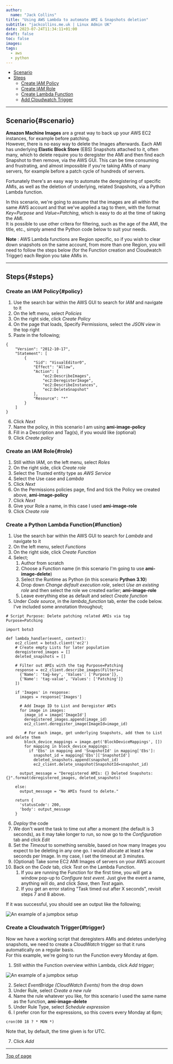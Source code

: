```yaml
---
author:
  name: "Jack Collins"
title: "Using AWS Lambda to automate AMI & Snapshots deletion"
subtitle: "jackcollins.me.uk | Linux Admin UK"
date: 2023-07-24T11:34:11+01:00
draft: false
toc: false
images:
tags:
  - aws
  - python
---
```


- [Scenario](#scenario)
- [Steps](#steps)
   - [Create IAM Policy](#policy)
   - [Create IAM Role](#role)
   - [Create Lambda Function](#function)
   - [Add Cloudwatch Trigger](#trigger)

---

## Scenario{#scenario}

**Amazon Machine Images** are a great way to back up your AWS EC2 instances, for example before patching.  
However, there is no easy way to delete the Images afterwards. Each AMI has underlying **Elastic Block Store** (EBS) Snapshots attached to it, often many, which to delete require you to deregister the AMI and then find each Snapshot to then remove, via the AWS GUI. This can be time consuming and frustrating, and almost impossible if you're taking AMIs of many servers, for example before a patch cycle of hundreds of servers.

Fortunately there's an easy way to automate the deregistering of specific AMIs, as well as the deletion of underlying, related Snapshots, via a Python Lambda function.

In this scenario, we're going to assume that the images are all within the same AWS account and that we've applied a tag to them, with the format *Key=Purpose* and *Value=Patching*, which is easy to do at the time of taking the AMI.  
It is possible to use other critera for filtering, such as the age of the AMI, the title, etc., simply amend the Python code below to suit your needs.

**Note** : AWS Lambda functions are Region specific, so if you wish to clear down snapshots on the same account, from more than one Region, you will need to follow the steps below (for the Function creation and Cloudwatch Trigger) each Region you take AMIs in.

---

## Steps{#steps}

### Create an IAM Policy{#policy}

1. Use the search bar within the AWS GUI to search for *IAM* and navigate to it
2. On the left menu, select *Policies*
3. On the right side, click *Create Policy*
4. On the page that loads, Specify Permissions, select the *JSON view* in the top right
5. Paste in the following;
```
{
	"Version": "2012-10-17",
	"Statement": [
		{
			"Sid": "VisualEditor0",
			"Effect": "Allow",
			"Action": [
				"ec2:DescribeImages",
				"ec2:DeregisterImage",
				"ec2:DescribeInstances",
				"ec2:DeleteSnapshot"
			],
			"Resource": "*"
		}
	]
}
```
6. Click *Next*
7. Name the policy, in this scenario I am using **ami-image-policy**
8. Fill in a Description and Tag(s), if you would like (optional)
9. Click *Create policy*

### Create an IAM Role{#role}

1. Still within IAM, on the left menu, select *Roles*
2. On the right side, click *Create role*
3. Select the Trusted entity type as *AWS Service*
4. Select the Use case and *Lambda*
5. Click *Next*
6. On the Permissions policies page, find and tick the Policy we created above, **ami-image-policy**
7. Click *Next*
8. Give your Role a name, in this case I used **ami-image-role**
9. Click *Create role*

### Create a Python Lambda Function{#function}

1. Use the search bar within the AWS GUI to search for *Lambda* and navigate to it
2. On the left menu, select *Functions*
3. On the right side, click *Create Function*
4. Select;
   1. Author from scratch
   2. Choose a Function name (in this scenario I'm going to use **ami-image-delete**)
   3. Select the Runtime as Python (in this scenario **Python 3.10**)
   4. Drop down *Change default execution role*, select *Use an existing role* and then select the role we created earlier; **ami-image-role**
   5. Leave everything else as default and select *Create function*
5. Under *Code source*, in the *lambda_function* tab, enter the code below. I've included some annotation throughout;

```
# Script Purpose: Delete patching related AMIs via tag Purpose=Patching

import boto3

def lambda_handler(event, context):
    ec2_client = boto3.client('ec2')
    # Create empty Lists for later population
    deregistered_images = []
    deleted_snapshots = []

    # Filter out AMIs with the tag Purpose=Patching
    response = ec2_client.describe_images(Filters=[
      {'Name': 'tag-key', 'Values': ['Purpose']},
      {'Name': 'tag-value', 'Values': ['Patching']}
    ])

    if 'Images' in response:
      images = response['Images']

      # Add Image ID to List and Deregister AMIs
      for image in images:
        image_id = image['ImageId']
        deregistered_images.append(image_id)
        ec2_client.deregister_image(ImageId=image_id)

        # For each image, get underlying Snapshots, add them to List and delete them
        block_device_mappings = image.get('BlockDeviceMappings', [])
        for mapping in block_device_mappings:
          if 'Ebs' in mapping and 'SnapshotId' in mapping['Ebs']:
            snapshot_id = mapping['Ebs']['SnapshotId']
            deleted_snapshots.append(snapshot_id)
            ec2_client.delete_snapshot(SnapshotId=snapshot_id)

      output_message = "Deregistered AMIs: {} Deleted Snapshots: {}".format(deregistered_images, deleted_snapshots)

    else:
      output_message = "No AMIs found to delete."

    return {
      'statusCode': 200,
      'body': output_message
    }
```

6. *Deploy* the code
7. We don't want the task to time out after a moment (the default is 3 seconds), as it may take longer to run, so now go to the *Configuration* tab and click *Edit*
8. Set the *Timeout* to something sensible, based on how many Images you expect to be deleting in any one go. I would allocate at least a few seconds per Image. In my case, I set the timeout at 3 minutes.
9. (Optional) Take some EC2 AMI Images of servers on your AWS account
10. Back on the *Code* tab, click *Test* on the Lambda Function.
    1. If you are running the Function for the first time, you will get a window pop-up to *Configure test event*. Just give the event a name, anything will do, and click *Save*, then *Test* again.
    2. If you get an error stating "Task timed out after X seconds", revisit steps 7 and 8 above.

If it was successful, you should see an output like the following;

![An example of a jumpbox setup](../../images/ami_deletion_output.png)

### Create a Cloudwatch Trigger{#trigger}

Now we have a working script that deregisters AMIs and deletes underlying snapshots, we need to create a *CloudWatch* trigger so that it runs automatically on a regular basis.  
For this example, we're going to run the Function every Monday at 6pm.

1. Still within the Function overview within Lambda, click *Add trigger*;

![An example of a jumpbox setup](../../images/lambda_add_trigger.png)

2. Select *EventBridge (CloudWatch Events)* from the drop down
3. Under Rule, select *Create a new rule*
4. Name the rule whatever you like, for this scenario I used the same name as the function, **ami-image-delete**
5. Under Rule Type, select *Schedule expression*
6. I prefer cron for the expressions, so this covers every Monday at 6pm;
```
cron(00 18 ? * MON *)
```
Note that, by default, the time given is for UTC.

7. Click *Add*

---

[Top of page](#top)